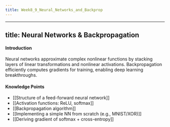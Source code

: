 ```yaml
---
title: Week8_9_Neural_Networks_and_Backprop
---
```

---
title: Neural Networks & Backpropagation
---
#### Introduction
Neural networks approximate complex nonlinear functions by stacking layers of linear transformations and nonlinear activations. Backpropagation efficiently computes gradients for training, enabling deep learning breakthroughs.

#### Knowledge Points
- [[Structure of a feed-forward neural network]]
- [[Activation functions: ReLU, softmax]]
- [[Backpropagation algorithm]]
- [[Implementing a simple NN from scratch (e.g., MNIST/XOR)]]
- [[Deriving gradient of softmax + cross-entropy]] 
